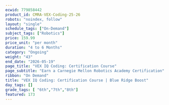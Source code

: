 ```yaml
---
ecwid: 779858442
product_id: CMRA-VEX-Coding-25-26
robots: "noindex, follow"
layout: "single"
schedule_tags: ["On-Demand"]
subject_tags: ["Robotics"]
price: 159.99
price_unit: "per month"
duration: "4 to 6 Months"
category: "Ongoing"
weight: "43"
end_date: "2026-05-19"
page_title: "VEX IQ Coding: Certification Course"
page_subtitle: "Earn a Carnegie Mellon Robotics Academy Certification"
ribbon: "On Demand"
title: "VEX IQ Coding: Certification Course | Blue Ridge Boost"
day_tags: []
grade_tags: [ "6th","7th","8th"]
featured: 173
---
```

